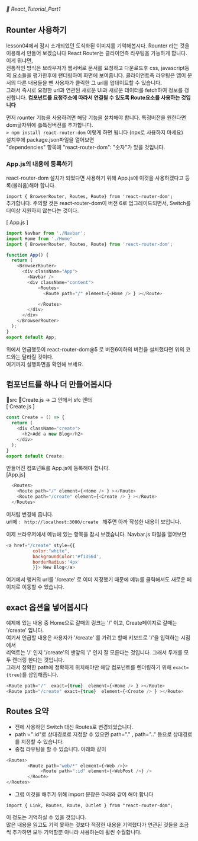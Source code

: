 ###### 🌵 React_Tutorial_Part1

## Rounter 사용하기   
lesson04에서  잠시 소개되었던 도식화된 이미지를 기억해봅시다. Rounter 라는 것을 이용해서 만들어 보겠습니다 
React Router는 클라이언측 라우팅을 가능하게 합니다. 이게 뭐냐면,  
전통적인 방식은 브라우저가 웹서버로 문서를 요청하고 다운로드후 css, javascript등의 요소들을 평가한후에 랜더링하여 화면에 보여줍니다. 
클라이언트측 라우팅은 앱이 문서의 다른 내용들을 뺀 사용자가 클릭한 그 url를 업데이트할 수 있습니다.  
그래서 즉시로 요청한 url과 연관된 새로운 UI과 새로운 데이터를 fetch하여 정보를 갱신합니다.
<b>컴포넌트를 요청주소에 따라서 연결될 수 있도록 Route요소를 사용하는 것입니다</b>     


먼저 rounter 기능을 사용하려면 해당 기능을 설치해야 합니다.   특정버전을 원한다면 dom글자위에  @특정버전를 추가합니다.   
```> npm install react-router-dom``` 이렇게 하면 됩니다 (npx로 사용하지 마세요)      
설치후에 package.json파일을 열어보면  
"dependencies" 항목에 "react-router-dom": "숫자"가 있을 것입니다.   

### App.js의 내용에 등록하기
react-router-dom 설치가 되었다면 사용하기 위해 App.js에 이것을 사용하겠다고 등록(불러옴)해야 합니다. 

```import { BrowserRouter, Routes, Route} from 'react-router-dom';  ```   
추가합니다. 
주의할 것은 react-router-dom이 버전 6로 업그레이드되면서, Switch를 더이상 지원하지 않는다는 것이다.    

[ App.js ]

```javascript
import Navbar from './Navbar';
import Home from './Home'
import { BrowserRouter, Routes, Route} from 'react-router-dom'; 

function App() {
  return (
    <BrowserRouter>
      <div className="App">
        <Navbar />
        <div className="content">
            <Routes>
              <Route path="/" element={<Home /> } ></Route>

            </Routes>
        </div>
      </div>
    </BrowserRouter>
  );
}
export default App;
```    
위에서 언급했듯이 react-router-dom@5 로 버전6이하의 버전을 설치했다면 위의 코드와는 달라질 것이다.    
여기까지 실행화면을 확인해 보세요.

## 컴포넌트를 하나 더 만들어봅시다

📁src 📁Create.js -> 그 안에서 sfc 엔터   
[ Create.js ]
``` javascript 
const Create = () => {
  return (  
    <div className="create">
      <h2>Add a new Blog</h2>
    </div>
  );
}
export default Create;

```  
만들어진 컴포넌트를 App.js에 등록해야 합니다.  
[App.js]
```javascript
  <Routes>
    <Route path="/" element={<Home /> } ></Route>
    <Route path="/create" element={<Create /> } ></Route>        
  </Routes>
```
이처럼 변경해 줍니다.   
url에 : ```  http://localhost:3000/create  ```  해주면 아까 작성한 내용이 보입니다.   

이제 브라우저에서 메뉴에 있는 항목을 잠시 보겠습니다.  Navbar.js 파일을 열어보면  
```javascript
<a href="/create" style={{ 
          color:"white", 
          backgroundColor:'#f1356d',
          borderRadius:'4px'
          }}> New Blog</a>
```
여기에서 앵커의 url를 '/create' 로 이미 지정했기 때문에 메뉴를 클릭해서도 새로운 페이지로 이동할 수 있습니다.  

## exact 옵션을 넣어봅시다
예제에 있는 내용 중 Home으로 갈때의 링크는 '/' 이고, Create페이지로 갈때는 '/create' 입니다.  
여기서 언급할 내용은 사용자가  '/create' 를 가려고 할때 키보드로 '/'을 입력하는 시점에서   
리액트는 '/' 인지 '/create'의 맨앞의 '/' 인지 잘 모른다는 것입니다. 그래서 두개를 모두 랜더링 한다는 것입니다.   
그래서 정확한 path에 정확하게 위치해야만 해당 컴포넌트를 렌더링하기 위해 ``` exact={treu} ```를 삽입해줍니다.    
```javascript
<Route path="/"  exact={true}  element={<Home /> } ></Route>
<Route path="/create" exact={true}  element={<Create /> } ></Route> 
```

## Routes 요약
- 전에 사용하던 Switch 대신 Routes로 변경되었습니다.
- path =":id"로 상대경로로 지정할 수 있으면 path="." , path=".." 등으로 상대경로를 지정할 수 있습니다.
- 중첩 라우팅을 할 수 있습니다. 아래와 같이    
``` javascript
<Routes>
        <Route path="web/*" element={<Web />}>
             <Route path=":id" element={<WebPost />} />
        </Route>
</Routes>
```   
- 그럼 이것을 해주기 위해 import 문장은 아래와 같이 해야 합니다 
```
import { Link, Routes, Route, Outlet } from "react-router-dom";
``` 
이 정도는 기억하실 수 있을 것입니다.  
많은 내용을 읽고도 기억 못하는 것보다 적정한 내용을 기억했다가 연관된 것들을 조금씩 추가하면 모두 기억할뿐 아니라 사용하는데 휠씬 수월합니다. 
